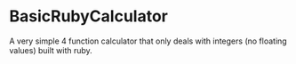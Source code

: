 # BasicRubyCalculator
A very simple 4 function calculator that only deals with integers (no floating values) built with ruby.
